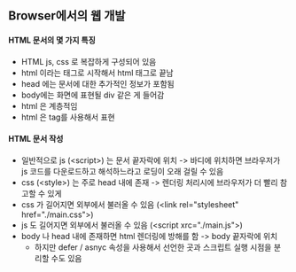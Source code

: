 ## Browser에서의 웹 개발

#### HTML 문서의 몇 가지 특징

- HTML js, css 로 복잡하게 구성되어 있음
- html 이라는 태그로 시작해서 html 태그로 끝남
- head 에는 문서에 대한 추가적인 정보가 포함됨
- body에는 화면에 표현될 div 같은 게 들어감
- html 은 계층적임
- html 은 tag를 사용해서 표현

#### HTML 문서 작성
- 일반적으로 js (\<script>) 는 문서 끝자락에 위치 -> 바디에 위치하면 브라우저가 js 코드를 다운로드하고 해석하느라고 로딩이 오래 걸릴 수 있음
- css (\<style>) 는 주로 head 내에 존재 -> 렌더링 처리시에 브라우저가 더 빨리 참고할 수 있게
- css 가 길어지면 외부에서 불러올 수 있음 (\<link rel="stylesheet" href="./main.css">)
- js 도 길어지면 외부에서 불러올 수 있음 (\<script xrc="./main.js">)
- body 나 head 내에 존재하면 html 렌더링에 방해를 함 -> body 끝자락에 위치
	- 하지만 defer / asnyc 속성을 사용해서 선언한 곳과 스크립트 실행 시점을 분리할 수도 있음

	
